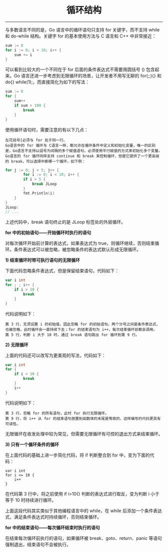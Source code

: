 <center><h1>循环结构</h1></center>

---

与多数语言不同的是，Go 语言中的循环语句只支持 for 关键字，而不支持 while 和 do-while 结构。关键字 for 的基本使用方法与 C 语言和 C++ 中非常接近：

```go
sum := 0
for i := 0; i < 10; i++ {
    sum += i
}
```

可以看到比较大的一个不同在于 for 后面的条件表达式不需要用圆括号 () 包含起来。Go 语言还进一步考虑到无限循环的场景，让开发者不用写无聊的 for(;;){} 和 do{} while(1);，而直接简化为如下的写法：

```go
sum := 0
for {
    sum++
    if sum > 100 {
        break
    }
}
```

使用循环语句时，需要注意的有以下几点：

```
左花括号{必须与 for 处于同一行。
Go语言中的 for 循环与 C语言一样，都允许在循环条件中定义和初始化变量，唯一的区别是，Go语言不支持以逗号为间隔的多个赋值语句，必须使用平行赋值的方式来初始化多个变量。
Go语言的 for 循环同样支持 continue 和 break 来控制循环，但是它提供了一个更高级的 break，可以选择中断哪一个循环，如下例：
```

```go
for j := 0; j < 5; j++ {
        for i := 0; i < 10; i++ {
        if i > 5 {
            break JLoop
        }
        fmt.Println(i)
    }
}
JLoop:
// ...
```

上述代码中，break 语句终止的是 JLoop 标签处的外层循环。

**for 中的初始语句——开始循环时执行的语句**

对每次循环开始前计算的表达式，如果表达式为 true，则循环继续，否则结束循环。条件表达式可以被忽略，被忽略条件的表达式默认形成无限循环。

**1) 结束循环时带可执行语句的无限循环**

下面代码忽略条件表达式，但是保留结束语句，代码如下：

```go
var i int
for ; ; i++ {
    if i > 10 {
        break
    }
}
```

代码说明如下：

```
第 3 行，无须设置 i 的初始值，因此忽略 for 的初始语句。两个分号之间是条件表达式，也被忽略，此时循环会一直持续下去；for 的结束语句为 i++，每次结束循环前都会调用。
第 5 行，判断 i 大于 10 时，通过 break 语句跳出 for 循环到第 9 行。
```

**2) 无限循环**

上面的代码还可以改写为更美观的写法，代码如下：

```go
var i int
for {
    if i > 10 {
        break
    }
    i++
}
```

代码说明如下：

```
第 3 行，忽略 for 的所有语句，此时 for 执行无限循环。
第 9 行，将 i++ 从 for 的结束语句放置到函数体的末尾是等效的，这样编写的代码更具有可读性。
```

无限循环在收发处理中较为常见，但需要无限循环有可控的退出方式来结束循环。

**3) 只有一个循环条件的循环**

在上面代码的基础上进一步简化代码，将 if 判断整合到 for 中，变为下面的代码：

```
var i int
for i <= 10 {
    i++
}
```

在代码第 3 行中，将之前使用 if i>10{} 判断的表达式进行取反，变为判断 i 小于等于 10 时持续进行循环。

上面这段代码其实类似于其他编程语言中的 while，在 while 后添加一个条件表达式，满足条件表达式时持续循环，否则结束循环。

**for 中的结束语句——每次循环结束时执行的语句**

在结束每次循环前执行的语句，如果循环被 break、goto、return、panic 等语句强制退出，结束语句不会被执行。
